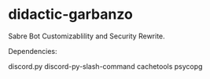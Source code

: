 # didactic-garbanzo
Sabre Bot Customizablility and Security Rewrite.


Dependencies:

discord.py
discord-py-slash-command
cachetools
psycopg